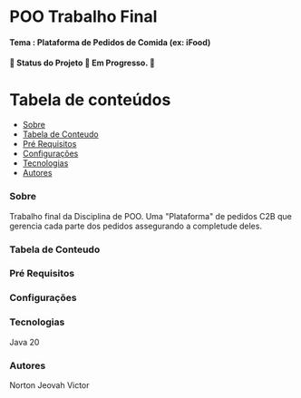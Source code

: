 # POO Trabalho Final
#### Tema : Plataforma de Pedidos de Comida (ex: iFood)

#### 🚧 Status do Projeto 🚀 Em Progresso. 🚧

# Tabela de conteúdos

<!--ts-->

- [Sobre](#Descrição)
- [Tabela de Conteudo](#tabela-de-conteudo)
- [Pré Requisitos](#pre-requisitos)
- [Configurações](#Configurações)
- [Tecnologias](#tecnologias)
- [Autores](#autores)
  <!--te-->
  <br>

### Sobre
Trabalho final da Disciplina de POO.
Uma "Plataforma" de pedidos C2B que gerencia cada parte dos pedidos assegurando a completude deles.

### Tabela de Conteudo

### Pré Requisitos

### Configurações

### Tecnologias
Java 20

### Autores
Norton
Jeovah
Victor
